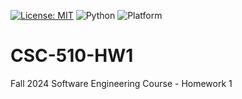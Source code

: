[![License: MIT](https://img.shields.io/badge/License-MIT-brightgreen.svg)](https://opensource.org/licenses/MIT)
![Python](https://img.shields.io/badge/Python-3.13-blue.svg)
![Platform](https://img.shields.io/badge/Platform-Linux-blue)
# CSC-510-HW1
Fall 2024 Software Engineering Course - Homework 1
